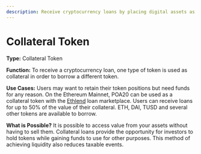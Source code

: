 ```yaml
---
description: Receive cryptocurrency loans by placing digital assets as collateral
---
```


# Collateral Token

**Type:** Collateral Token

**Function:** To receive a cryptocurrency loan, one type of token is used as collateral in order to borrow a different token.

**Use Cases:** Users may want to retain their token positions but need funds for any reason. On the Ethereum Mainnet,  POA20 can be used as a collateral token with the [Ethlend](https://ethlend.io/) loan marketplace. Users can receive loans for up to 50% of the value of their collateral. ETH, DAI, TUSD and several other tokens are available to borrow.  

**What is Possible?** It is possible to access value from your assets without having to sell them. Collateral loans provide the opportunity for investors to hold tokens while gaining funds to use for other purposes. This method of achieving liquidity also reduces taxable events.

